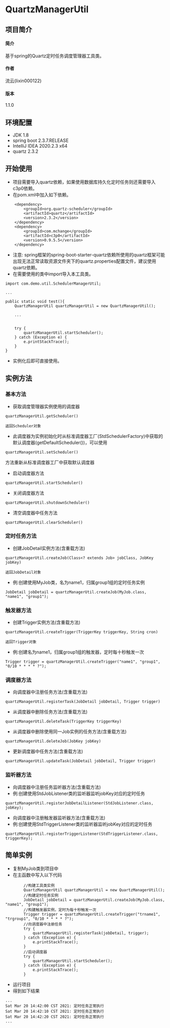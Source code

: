 QuartzManagerUtil
=================
## 项目简介
#### 简介
基于spring的Quartz定时任务调度管理器工具类。
#### 作者
流云(lixin000122)
#### 版本
1.1.0
## 环境配置
* JDK 1.8
* spring boot 2.3.7.RELEASE
* IntelliJ IDEA 2020.2.3 x64
* quartz 2.3.2
## 开始使用
* 项目需要导入quartz依赖，如果使用数据库持久化定时任务则还需要导入c3p0依赖。
* 在pom.xml中加入如下依赖。
```
    <dependency>
        <groupId>org.quartz-scheduler</groupId>
        <artifactId>quartz</artifactId>
        <version>2.3.2</version>
    </dependency>
    <dependency>
        <groupId>com.mchange</groupId>
        <artifactId>c3p0</artifactId>
        <version>0.9.5.5</version>
    </dependency>
```
* 注意: spring框架的spring-boot-starter-quartz依赖所使用的quartz框架可能出现无法正常读取资源文件夹下的quartz.properties配置文件，建议使用quartz依赖。
* 在需要使用的类中import导入本工具类。
```
import com.demo.util.SchedulerManagerUtil;

...

public static void test(){
    QuartzManagerUtil quartzManagerUtil = new QuartzManagerUtil();

    ...

    
    try {
        quartzManagerUtil.startScheduler();
    } catch (Exception e) {
        e.printStackTrace();
    }
}
```
* 实例化后即可直接使用。
## 实例方法
### 基本方法
* 获取调度管理器实例使用的调度器
```
quartzManagerUtil.getScheduler()

返回Scheduler对象
```
* 此调度器为实例初始化时从标准调度器工厂(StdSchedulerFactory)中获取的默认调度器(getDefaultScheduler())，可以使用
```
quartzManagerUtil.setScheduler()
```
方法重新从标准调度器工厂中获取默认调度器
* 启动调度器方法
```
quartzManagerUtil.startScheduler()
```
* 关闭调度器方法
```
quartzManagerUtil.shutdownScheduler()
```
* 清空调度器中任务方法
```
quartzManagerUtil.clearScheduler()
```
### 定时任务方法
* 创建JobDetail实例方法(含重载方法)
```
quartzManagerUtil.createJob(Class<? extends Job> jobClass, JobKey jobKey)

返回JobDetail对象
```
* 例:创建使用MyJob类，名为name1，归属group1组的定时任务实例
```
JobDetail jobDetail = quartzManagerUtil.createJob(MyJob.class, "name1", "group1");
```
### 触发器方法
* 创建Trigger实例方法(含重载方法)
```
quartzManagerUtil.createTrigger(TriggerKey triggerKey, String cron)

返回Trigger对象
```
* 例:创建名为name1，归属group1组的触发器，定时每十秒触发一次
```
Trigger trigger = quartzManagerUtil.createTrigger("name1", "group1", "0/10 * * * * ?");
```
### 调度器方法
* 向调度器中注册任务方法(含重载方法)
```
quartzManagerUtil.registerTask(JobDetail jobDetail, Trigger trigger)
```
* 从调度器中删除任务方法(含重载方法)
```
quartzManagerUtil.deleteTask(TriggerKey triggerKey)
```
* 从调度器中删除使用同一Job实例的任务方法(含重载方法)
```
quartzManagerUtil.deleteJob(JobKey jobKey)
```
* 更新调度器中任务方法(含重载方法)
```
quartzManagerUtil.updateTask(JobDetail jobDetail, Trigger trigger)
```
### 监听器方法
* 向调度器中注册任务监听器方法(含重载方法)
* 例:创建使用StdJobListener类的监听器监听jobKey对应的定时任务
```
quartzManagerUtil.registerJobDetailListener(StdJobListener.class, jobKey);
```
* 向调度器中注册触发器监听器方法(含重载方法)
* 例:创建使用StdTriggerListener类的监听器监听jobKey对应的定时任务
```
quartzManagerUtil.registerTriggerListener(StdTriggerListener.class, triggerKey);
```
## 简单实例
* 复制MyJob类到项目中
* 在主函数中写入以下代码
```
        //构建工具类实例
        QuartzManagerUtil quartzManagerUtil = new QuartzManagerUtil();
        //构建定时任务实例
        JobDetail jobDetail = quartzManagerUtil.createJob(MyJob.class, "name1", "group1");
        //构建触发器实例，定时为每十秒触发一次
        Trigger trigger = quartzManagerUtil.createTrigger("trname1", "trgroup1", "0/10 * * * * ?");
        //向调度器中注册任务
        try {
            quartzManagerUtil.registerTask(jobDetail, trigger);
        } catch (Exception e) {
            e.printStackTrace();
        }
        //启动调度器
        try {
            quartzManagerUtil.startScheduler();
        } catch (Exception e) {
            e.printStackTrace();
        }
```
* 运行项目
* 得到如下结果
```
...
Sat Mar 20 14:42:00 CST 2021: 定时任务正常执行
Sat Mar 20 14:42:10 CST 2021: 定时任务正常执行
Sat Mar 20 14:42:20 CST 2021: 定时任务正常执行
...
```
